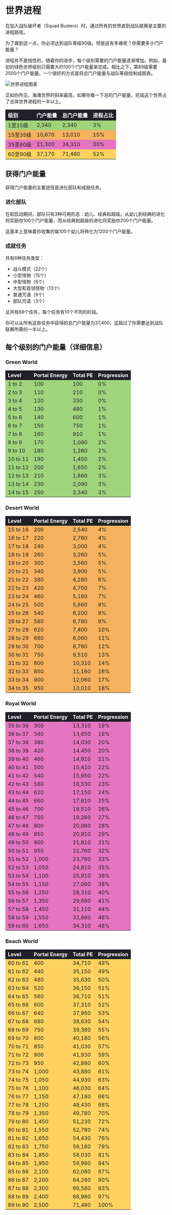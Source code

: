 # 世界进程

在加入战队破坏者（Squad Busters）时，通过所有的世界直到战队联赛是主要的进程路径。

为了做到这一点，你必须达到战队等级90级。但是这有多难呢？你需要多少门户能量？

进程并不是线性的，随着你的进步，每个级别需要的门户能量逐渐增加。例如，最初的绿色世界级别只需要大约100个门户能量来完成。相比之下，第89级需要2500个门户能量。一个很好的方式是将总门户能量与战队等级绘制成图表。

![世界进程图表](/assets/sb_chart_levels_1.png)

正如你所见，海滩世界的斜率最高。如果你看一下总的门户能量，完成这个世界占了总体世界进程的一半以上。

<style>
    .heatMapProgPEvsSLAll {
        width: 100%;
        text-align: left;
    }
    .heatMapProgPEvsSLAll th {
        word-wrap: break-word;
        text-align: left;
        color: white;
        background: #202127;
    }
    .heatMapProgPEvsSLAll tr:nth-child(1) { background: rgba(121, 195, 71, 0.70); }
    .heatMapProgPEvsSLAll tr:nth-child(2) { background: rgba(243, 147, 29, 0.70); }
    .heatMapProgPEvsSLAll tr:nth-child(3) { background: rgba(220, 60, 169, 0.70); }
    .heatMapProgPEvsSLAll tr:nth-child(4) { background: rgba(255, 192, 30, 0.70); }
</style>

<div class="heatMapProgPEvsSLAll">

| 级别 | 门户能量 | 总门户能量 | 进程占比 | 
| -- | -- | -- | -- |
| 1至15级 | 2,340 | 2,340 | 3% |
| 15至35级 | 10,670 | 13,010 | 15% |
| 35至60级 | 21,300 | 34,310 | 30% |
| 60至90级 | 37,170 | 71,480 | 52% |

</div>

## 获得门户能量

获得门户能量的主要途径是进化部队和成就任务。

### 进化部队

在软启动期间，部队只有3种可用形态：幼儿、经典和超级。从幼儿到经典的进化将奖励你100个门户能量，而从经典到超级的进化将奖励你200个门户能量。

这基本上意味着你收集的每100个幼儿将转化为1200个门户能量。

### 成就任务

共有6种任务类型：

- 战斗模式（22个）
- 小型怪物（15个）
- 中型怪物（6个）
- 大型和首领怪物（13个）
- 普通咒语（9个）
- 部队咒语（3个）

总共有68个任务，每个任务有10个不同的阶段。

你可以从所有这些任务中获得的总门户能量为37,400，这超过了你需要达到战队联赛所需的一半以上。

## 每个级别的门户能量（详细信息）

### Green World

<style>
    .heatMapProgPEvsSLGW {
        width: 100%;
        text-align: left;
    }
    .heatMapProgPEvsSLGW th {
        word-wrap: break-word;
        text-align: left;
        color: white;
        background: #202127;
    }
    .heatMapProgPEvsSLGW tr:nth-child(1) { background: rgba(121, 195, 71, 0.70); }
    .heatMapProgPEvsSLGW tr:nth-child(2) { background: rgba(121, 195, 71, 0.70); }
    .heatMapProgPEvsSLGW tr:nth-child(3) { background: rgba(121, 195, 71, 0.70); }
    .heatMapProgPEvsSLGW tr:nth-child(4) { background: rgba(121, 195, 71, 0.70); }
    .heatMapProgPEvsSLGW tr:nth-child(5) { background: rgba(121, 195, 71, 0.70); }
    .heatMapProgPEvsSLGW tr:nth-child(6) { background: rgba(121, 195, 71, 0.70); }
    .heatMapProgPEvsSLGW tr:nth-child(7) { background: rgba(121, 195, 71, 0.70); }
    .heatMapProgPEvsSLGW tr:nth-child(8) { background: rgba(121, 195, 71, 0.70); }
    .heatMapProgPEvsSLGW tr:nth-child(9) { background: rgba(121, 195, 71, 0.70); }
    .heatMapProgPEvsSLGW tr:nth-child(10) { background: rgba(121, 195, 71, 0.70); }
    .heatMapProgPEvsSLGW tr:nth-child(11) { background: rgba(121, 195, 71, 0.70); }
    .heatMapProgPEvsSLGW tr:nth-child(12) { background: rgba(121, 195, 71, 0.70); }
    .heatMapProgPEvsSLGW tr:nth-child(13) { background: rgba(121, 195, 71, 0.70); }
    .heatMapProgPEvsSLGW tr:nth-child(14) { background: rgba(121, 195, 71, 0.70); }
</style>

<div class="heatMapProgPEvsSLGW">

| Level | Portal Energy | Total PE | Progression | 
| -- | -- | -- | -- |
| 1 to 2 | 100 | 100 | 0% |
| 2 to 3 | 110 | 210 | 0% |
| 3 to 4 | 120 | 330 | 0% |
| 4 to 5 | 130 | 460 | 1% |
| 5 to 6 | 140 | 600 | 1% |
| 6 to 7 | 150 | 750 | 1% |
| 7 to 8 | 160 | 910 | 1% |
| 8 to 9 | 170 | 1,080 | 2% |
| 9 to 10 | 180 | 1,260 | 2% |
| 10 to 11 | 190 | 1,450 | 2% |
| 11 to 12 | 200 | 1,650 | 2% |
| 12 to 13 | 210 | 1,860 | 3% |
| 13 to 14 | 230 | 2,090 | 3% |
| 14 to 15 | 250 | 2,340 | 3% |

</div>

### Desert World

<style>
    .heatMapProgPEvsSLDW {
        width: 100%;
        text-align: left;
    }
    .heatMapProgPEvsSLDW th {
        word-wrap: break-word;
        text-align: left;
        color: white;
        background: #202127;
    }
    .heatMapProgPEvsSLDW tr:nth-child(1) { background: rgba(243, 147, 29, 0.70); }
    .heatMapProgPEvsSLDW tr:nth-child(2) { background: rgba(243, 147, 29, 0.70); }
    .heatMapProgPEvsSLDW tr:nth-child(3) { background: rgba(243, 147, 29, 0.70); }
    .heatMapProgPEvsSLDW tr:nth-child(4) { background: rgba(243, 147, 29, 0.70); }
    .heatMapProgPEvsSLDW tr:nth-child(5) { background: rgba(243, 147, 29, 0.70); }
    .heatMapProgPEvsSLDW tr:nth-child(6) { background: rgba(243, 147, 29, 0.70); }
    .heatMapProgPEvsSLDW tr:nth-child(7) { background: rgba(243, 147, 29, 0.70); }
    .heatMapProgPEvsSLDW tr:nth-child(8) { background: rgba(243, 147, 29, 0.70); }
    .heatMapProgPEvsSLDW tr:nth-child(9) { background: rgba(243, 147, 29, 0.70); }
    .heatMapProgPEvsSLDW tr:nth-child(10) { background: rgba(243, 147, 29, 0.70); }
    .heatMapProgPEvsSLDW tr:nth-child(11) { background: rgba(243, 147, 29, 0.70); }
    .heatMapProgPEvsSLDW tr:nth-child(12) { background: rgba(243, 147, 29, 0.70); }
    .heatMapProgPEvsSLDW tr:nth-child(13) { background: rgba(243, 147, 29, 0.70); }
    .heatMapProgPEvsSLDW tr:nth-child(14) { background: rgba(243, 147, 29, 0.70); }
    .heatMapProgPEvsSLDW tr:nth-child(15) { background: rgba(243, 147, 29, 0.70); }
    .heatMapProgPEvsSLDW tr:nth-child(16) { background: rgba(243, 147, 29, 0.70); }
    .heatMapProgPEvsSLDW tr:nth-child(17) { background: rgba(243, 147, 29, 0.70); }
    .heatMapProgPEvsSLDW tr:nth-child(18) { background: rgba(243, 147, 29, 0.70); }
    .heatMapProgPEvsSLDW tr:nth-child(19) { background: rgba(243, 147, 29, 0.70); }
    .heatMapProgPEvsSLDW tr:nth-child(20) { background: rgba(243, 147, 29, 0.70); }
</style>

<div class="heatMapProgPEvsSLDW">

| Level | Portal Energy | Total PE | Progression | 
| -- | -- | -- | -- |
| 15 to 16 | 200 | 2,540 | 4% |
| 16 to 17 | 220 | 2,760 | 4% |
| 17 to 18 | 240 | 3,000 | 4% |
| 18 to 19 | 260 | 3,260 | 5% |
| 19 to 20 | 300 | 3,560 | 5% |
| 20 to 21 | 340 | 3,900 | 5% |
| 21 to 22 | 380 | 4,280 | 6% |
| 22 to 23 | 420 | 4,700 | 7% |
| 23 to 24 | 460 | 5,160 | 7% |
| 24 to 25 | 500 | 5,660 | 8% |
| 25 to 26 | 540 | 6,200 | 9% |
| 26 to 27 | 580 | 6,780 | 9% |
| 27 to 28 | 620 | 7,400 | 10% |
| 28 to 29 | 660 | 8,060 | 11% |
| 29 to 30 | 700 | 8,760 | 12% |
| 30 to 31 | 750 | 9,510 | 13% |
| 31 to 32 | 800 | 10,310 | 14% |
| 32 to 33 | 850 | 11,160 | 16% |
| 33 to 34 | 900 | 12,060 | 17% |
| 34 to 35 | 950 | 13,010 | 18% |

</div>

### Royal World

<style>
    .heatMapProgPEvsSLRW {
        width: 100%;
        text-align: left;
    }
    .heatMapProgPEvsSLRW th {
        word-wrap: break-word;
        text-align: left;
        color: white;
        background: #202127;
    }
    .heatMapProgPEvsSLRW tr:nth-child(1) { background: rgba(220, 60, 169, 0.70); }
    .heatMapProgPEvsSLRW tr:nth-child(2) { background: rgba(220, 60, 169, 0.70); }
    .heatMapProgPEvsSLRW tr:nth-child(3) { background: rgba(220, 60, 169, 0.70); }
    .heatMapProgPEvsSLRW tr:nth-child(4) { background: rgba(220, 60, 169, 0.70); }
    .heatMapProgPEvsSLRW tr:nth-child(5) { background: rgba(220, 60, 169, 0.70); }
    .heatMapProgPEvsSLRW tr:nth-child(6) { background: rgba(220, 60, 169, 0.70); }
    .heatMapProgPEvsSLRW tr:nth-child(7) { background: rgba(220, 60, 169, 0.70); }
    .heatMapProgPEvsSLRW tr:nth-child(8) { background: rgba(220, 60, 169, 0.70); }
    .heatMapProgPEvsSLRW tr:nth-child(9) { background: rgba(220, 60, 169, 0.70); }
    .heatMapProgPEvsSLRW tr:nth-child(10) { background: rgba(220, 60, 169, 0.70); }
    .heatMapProgPEvsSLRW tr:nth-child(11) { background: rgba(220, 60, 169, 0.70); }
    .heatMapProgPEvsSLRW tr:nth-child(12) { background: rgba(220, 60, 169, 0.70); }
    .heatMapProgPEvsSLRW tr:nth-child(13) { background: rgba(220, 60, 169, 0.70); }
    .heatMapProgPEvsSLRW tr:nth-child(14) { background: rgba(220, 60, 169, 0.70); }
    .heatMapProgPEvsSLRW tr:nth-child(15) { background: rgba(220, 60, 169, 0.70); }
    .heatMapProgPEvsSLRW tr:nth-child(16) { background: rgba(220, 60, 169, 0.70); }
    .heatMapProgPEvsSLRW tr:nth-child(17) { background: rgba(220, 60, 169, 0.70); }
    .heatMapProgPEvsSLRW tr:nth-child(18) { background: rgba(220, 60, 169, 0.70); }
    .heatMapProgPEvsSLRW tr:nth-child(19) { background: rgba(220, 60, 169, 0.70); }
    .heatMapProgPEvsSLRW tr:nth-child(20) { background: rgba(220, 60, 169, 0.70); }
    .heatMapProgPEvsSLRW tr:nth-child(21) { background: rgba(220, 60, 169, 0.70); }
    .heatMapProgPEvsSLRW tr:nth-child(22) { background: rgba(220, 60, 169, 0.70); }
    .heatMapProgPEvsSLRW tr:nth-child(23) { background: rgba(220, 60, 169, 0.70); }
    .heatMapProgPEvsSLRW tr:nth-child(24) { background: rgba(220, 60, 169, 0.70); }
    .heatMapProgPEvsSLRW tr:nth-child(25) { background: rgba(220, 60, 169, 0.70); }
</style>

<div class="heatMapProgPEvsSLRW">

| Level | Portal Energy | Total PE | Progression | 
| -- | -- | -- | -- |
| 35 to 36 | 300 | 13,310 | 19% |
| 36 to 37 | 340 | 13,650 | 19% |
| 37 to 38 | 380 | 14,030 | 20% |
| 38 to 39 | 420 | 14,450 | 20% |
| 39 to 40 | 460 | 14,910 | 21% |
| 40 to 41 | 500 | 15,410 | 22% |
| 41 to 42 | 540 | 15,950 | 22% |
| 42 to 43 | 580 | 16,530 | 23% |
| 43 to 44 | 620 | 17,150 | 24% |
| 44 to 45 | 660 | 17,810 | 25% |
| 45 to 46 | 700 | 18,510 | 26% |
| 46 to 47 | 750 | 19,260 | 27% |
| 47 to 48 | 800 | 20,060 | 28% |
| 48 to 49 | 850 | 20,910 | 29% |
| 49 to 50 | 900 | 21,810 | 31% |
| 50 to 51 | 950 | 22,760 | 32% |
| 51 to 52 | 1,000 | 23,760 | 33% |
| 52 to 53 | 1,050 | 24,810 | 35% |
| 53 to 54 | 1,100 | 25,910 | 36% |
| 54 to 55 | 1,150 | 27,060 | 38% |
| 55 to 56 | 1,250 | 28,310 | 40% |
| 56 to 57 | 1,350 | 29,660 | 41% |
| 57 to 58 | 1,450 | 31,110 | 44% |
| 58 to 59 | 1,550 | 32,660 | 46% |
| 59 to 60 | 1,650 | 34,310 | 48% |

</div>

### Beach World

<style>
    .heatMapProgPEvsSLBW {
        width: 100%;
        text-align: left;
    }
    .heatMapProgPEvsSLBW th {
        word-wrap: break-word;
        text-align: left;
        color: white;
        background: #202127;
    }
    .heatMapProgPEvsSLBW tr:nth-child(1) { background: rgba(255, 192, 30, 0.70); }
    .heatMapProgPEvsSLBW tr:nth-child(2) { background: rgba(255, 192, 30, 0.70); }
    .heatMapProgPEvsSLBW tr:nth-child(3) { background: rgba(255, 192, 30, 0.70); }
    .heatMapProgPEvsSLBW tr:nth-child(4) { background: rgba(255, 192, 30, 0.70); }
    .heatMapProgPEvsSLBW tr:nth-child(5) { background: rgba(255, 192, 30, 0.70); }
    .heatMapProgPEvsSLBW tr:nth-child(6) { background: rgba(255, 192, 30, 0.70); }
    .heatMapProgPEvsSLBW tr:nth-child(7) { background: rgba(255, 192, 30, 0.70); }
    .heatMapProgPEvsSLBW tr:nth-child(8) { background: rgba(255, 192, 30, 0.70); }
    .heatMapProgPEvsSLBW tr:nth-child(9) { background: rgba(255, 192, 30, 0.70); }
    .heatMapProgPEvsSLBW tr:nth-child(10) { background: rgba(255, 192, 30, 0.70); }
    .heatMapProgPEvsSLBW tr:nth-child(11) { background: rgba(255, 192, 30, 0.70); }
    .heatMapProgPEvsSLBW tr:nth-child(12) { background: rgba(255, 192, 30, 0.70); }
    .heatMapProgPEvsSLBW tr:nth-child(13) { background: rgba(255, 192, 30, 0.70); }
    .heatMapProgPEvsSLBW tr:nth-child(14) { background: rgba(255, 192, 30, 0.70); }
    .heatMapProgPEvsSLBW tr:nth-child(15) { background: rgba(255, 192, 30, 0.70); }
    .heatMapProgPEvsSLBW tr:nth-child(16) { background: rgba(255, 192, 30, 0.70); }
    .heatMapProgPEvsSLBW tr:nth-child(17) { background: rgba(255, 192, 30, 0.70); }
    .heatMapProgPEvsSLBW tr:nth-child(18) { background: rgba(255, 192, 30, 0.70); }
    .heatMapProgPEvsSLBW tr:nth-child(19) { background: rgba(255, 192, 30, 0.70); }
    .heatMapProgPEvsSLBW tr:nth-child(20) { background: rgba(255, 192, 30, 0.70); }
    .heatMapProgPEvsSLBW tr:nth-child(21) { background: rgba(255, 192, 30, 0.70); }
    .heatMapProgPEvsSLBW tr:nth-child(22) { background: rgba(255, 192, 30, 0.70); }
    .heatMapProgPEvsSLBW tr:nth-child(23) { background: rgba(255, 192, 30, 0.70); }
    .heatMapProgPEvsSLBW tr:nth-child(24) { background: rgba(255, 192, 30, 0.70); }
    .heatMapProgPEvsSLBW tr:nth-child(25) { background: rgba(255, 192, 30, 0.70); }
    .heatMapProgPEvsSLBW tr:nth-child(26) { background: rgba(255, 192, 30, 0.70); }
    .heatMapProgPEvsSLBW tr:nth-child(27) { background: rgba(255, 192, 30, 0.70); }
    .heatMapProgPEvsSLBW tr:nth-child(28) { background: rgba(255, 192, 30, 0.70); }
    .heatMapProgPEvsSLBW tr:nth-child(29) { background: rgba(255, 192, 30, 0.70); }
    .heatMapProgPEvsSLBW tr:nth-child(30) { background: rgba(255, 192, 30, 0.70); }
</style>

<div class="heatMapProgPEvsSLBW">

| Level | Portal Energy | Total PE | Progression | 
| -- | -- | -- | -- |
| 60 to 61 | 400 | 34,710 | 49% |
| 61 to 62 | 440 | 35,150 | 49% |
| 62 to 63 | 480 | 35,630 | 50% |
| 63 to 64 | 520 | 36,150 | 51% |
| 64 to 65 | 560 | 36,710 | 51% |
| 65 to 66 | 600 | 37,310 | 52% |
| 66 to 67 | 640 | 37,950 | 53% |
| 67 to 68 | 680 | 38,630 | 54% |
| 68 to 69 | 750 | 39,380 | 55% |
| 69 to 70 | 800 | 40,180 | 56% |
| 70 to 71 | 850 | 41,030 | 57% |
| 71 to 72 | 900 | 41,930 | 59% |
| 72 to 73 | 950 | 42,880 | 60% |
| 73 to 74 | 1,000 | 43,880 | 61% |
| 74 to 75 | 1,050 | 44,930 | 63% |
| 75 to 76 | 1,100 | 46,030 | 64% |
| 76 to 77 | 1,150 | 47,180 | 66% |
| 77 to 78 | 1,250 | 48,430 | 68% |
| 78 to 79 | 1,350 | 49,780 | 70% |
| 79 to 80 | 1,450 | 51,230 | 72% |
| 80 to 81 | 1,550 | 52,780 | 74% |
| 81 to 82 | 1,650 | 54,430 | 76% |
| 82 to 83 | 1,750 | 56,180 | 79% |
| 83 to 84 | 1,850 | 58,030 | 81% |
| 84 to 85 | 1,950 | 59,980 | 84% |
| 85 to 86 | 2,100 | 62,080 | 87% |
| 86 to 87 | 2,200 | 64,280 | 90% |
| 87 to 88 | 2,300 | 66,580 | 93% |
| 88 to 89 | 2,400 | 68,980 | 97% |
| 89 to 90 | 2,500 | 71,480 | 100% |

</div>